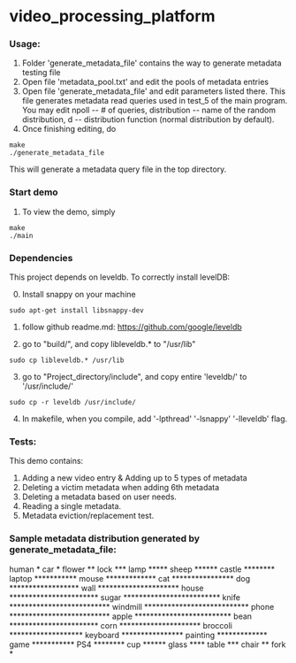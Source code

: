 # video_processing_platform

### Usage:
1. Folder 'generate_metadata_file' contains the way to generate metadata testing file
2. Open file 'metadata_pool.txt' and edit the pools of metadata entries
3. Open file 'generate_metadata_file' and edit parameters listed there. This file generates metadata read queries used in test_5 of the main program. You may edit npoll -- # of queries, distribution -- name of the random distribution, d -- distribution function (normal distribution by default).
4. Once finishing editing, do
```
make
./generate_metadata_file
```
This will generate a metadata query file in the top directory. 

### Start demo
1. To view the demo, simply

```
make
./main
```

### Dependencies
This project depends on leveldb. To correctly install levelDB:

0. Install snappy on your machine
```
sudo apt-get install libsnappy-dev
```
1. follow github readme.md:
	https://github.com/google/leveldb
	
2. go to "build/", and copy libleveldb.* to "/usr/lib"
```
sudo cp libleveldb.* /usr/lib
```
3. go to "Project_directory/include", and copy entire 'leveldb/' to '/usr/include/'
```
sudo cp -r leveldb /usr/include/
```
4. In makefile, when you compile, add '-lpthread' '-lsnappy' '-lleveldb' flag.

### Tests:
This demo contains:
1. Adding a new video entry & Adding up to 5 types of metadata
2. Deleting a victim metadata when adding 6th metadata
3. Deleting a metadata based on user needs.
4. Reading a single metadata.
5. Metadata eviction/replacement test.

### Sample metadata distribution generated by generate_metadata_file:
human     *
car       *
flower    **
lock      ***
lamp      *****
sheep     ******
castle    ********
laptop    ***********
mouse     *************
cat       ****************
dog       ******************
wall      *********************
house     ***********************
sugar     *************************
knife     **************************
windmill  ***************************
phone     **************************
apple     *************************
bean      ***********************
corn      *********************
broccoli  *******************
keyboard  ****************
painting  *************
game      ***********
PS4       ********
cup       ******
glass     ****
table     ***
chair     **
fork      *
